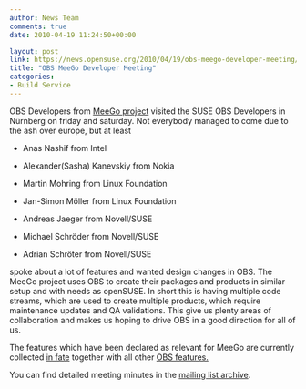 ```yaml
---
author: News Team
comments: true
date: 2010-04-19 11:24:50+00:00

layout: post
link: https://news.opensuse.org/2010/04/19/obs-meego-developer-meeting/
title: "OBS MeeGo Developer Meeting"
categories:
- Build Service
---
```

OBS Developers from [MeeGo project](http://meego.com/) visited the SUSE OBS Developers in Nürnberg on friday and saturday. Not everybody managed to come due to the ash over europe, but at least



	
  * Anas Nashif from Intel

	
  * Alexander(Sasha) Kanevskiy from Nokia

	
  * Martin Mohring from Linux Foundation

	
  * Jan-Simon Möller from Linux Foundation

	
  * Andreas Jaeger from Novell/SUSE

	
  * Michael Schröder from Novell/SUSE

	
  * Adrian Schröter from Novell/SUSE


spoke about a lot of features and wanted design changes in OBS. The MeeGo project uses OBS to create their packages and products in similar setup and with needs as openSUSE. In short this is having multiple code streams, which are used to create multiple products, which require maintenance updates and QA validations. This give us plenty areas of collaboration and makes us hoping to drive OBS in a good direction for all of us.

The features which have been declared as relevant for MeeGo are currently collected [in fate](http://www.suse.de/~adrian/OBS-MeeGo-Features/) together with all other [OBS features.](http://www.suse.de/~adrian/OBS-Roadmap/)

You can find detailed meeting minutes in the [mailing list archive](http://lists.opensuse.org/opensuse-buildservice/2010-04/msg00170.html).		
